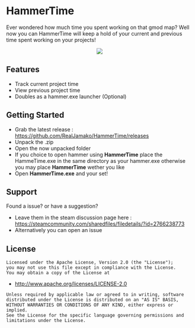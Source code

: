 # HammerTime
Ever wondered how much time you spent working on that gmod map? Well now you can HammerTime will keep a hold of your current and previous time spent working on your projects!
<p align="center">
    <image src="img/hammetime-cropped.png">
</p>

## Features
- Track current project time
- View previous project time
- Doubles as a hammer.exe launcher (Optional)

## Getting Started
- Grab the latest release : https://github.com/RealJamako/HammerTime/releases
- Unpack the .zip
- Open the now unpacked folder
- If you choice to open hammer using **HammerTime** place the HammeTime.exe in the same directory as your hammer.exe otherwise you may place **HammerTime** wether you like
- Open **HammerTime.exe** and your set!

## Support
Found a issue? or have a suggestion?
- Leave them in the steam discussion page here : https://steamcommunity.com/sharedfiles/filedetails/?id=2766238773
- Alternatively you can open an issue

## License
``` 
Licensed under the Apache License, Version 2.0 (the "License");
you may not use this file except in compliance with the License.
You may obtain a copy of the License at
```
-  http://www.apache.org/licenses/LICENSE-2.0

```
Unless required by applicable law or agreed to in writing, software
distributed under the License is distributed on an "AS IS" BASIS,
WITHOUT WARRANTIES OR CONDITIONS OF ANY KIND, either express or implied.
See the License for the specific language governing permissions and
limitations under the License.
```
